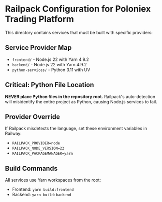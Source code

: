 # Railpack Configuration for Poloniex Trading Platform

This directory contains services that must be built with specific providers:

## Service Provider Map
- `frontend/` - Node.js 22 with Yarn 4.9.2
- `backend/` - Node.js 22 with Yarn 4.9.2  
- `python-services/` - Python 3.11 with UV

## Critical: Python File Location
**NEVER place Python files in the repository root.** Railpack's auto-detection will misidentify the entire project as Python, causing Node.js services to fail.

## Provider Override
If Railpack misdetects the language, set these environment variables in Railway:
- `RAILPACK_PROVIDER=node`
- `RAILPACK_NODE_VERSION=22`
- `RAILPACK_PACKAGEMANAGER=yarn`

## Build Commands
All services use Yarn workspaces from the root:
- Frontend: `yarn build:frontend`
- Backend: `yarn build:backend`
